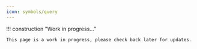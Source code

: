```yaml
---
icon: symbols/query
---
```


!!! construction "Work in progress..."

    This page is a work in progress, please check back later for updates.
